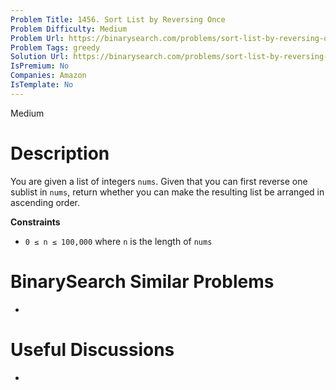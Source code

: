 ```yaml
---
Problem Title: 1456. Sort List by Reversing Once
Problem Difficulty: Medium
Problem Url: https://binarysearch.com/problems/sort-list-by-reversing-once/
Problem Tags: greedy
Solution Url: https://binarysearch.com/problems/sort-list-by-reversing-once/solutions/
IsPremium: No
Companies: Amazon
IsTemplate: No
---
```


<span style="color: ;">Medium</span>

# Description

You are given a list of integers `nums`. Given that you can first reverse one sublist in `nums`, return whether you can make the resulting list be arranged in ascending order.

**Constraints**
- `0 ≤ n ≤ 100,000` where `n` is the length of `nums`

# BinarySearch Similar Problems

- []()

# Useful Discussions

- []()
